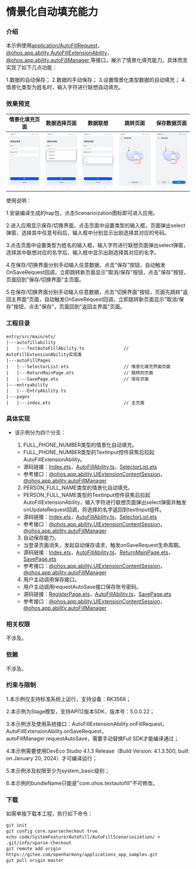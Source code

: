 # 情景化自动填充能力

### 介绍

本示例使用[application/AutoFillRequest](https://gitee.com/openharmony/interface_sdk-js/blob/master/api/application/AutoFillRequest.d.ts)，[@ohos.app.ability.AutoFillExtensionAbility](https://gitee.com/openharmony/interface_sdk-js/blob/master/api/@ohos.app.ability.AutoFillExtensionAbility.d.ts)，[@ohos.app.ability.autoFillManager ](https://gitee.com/openharmony/interface_sdk-js/blob/master/api/@ohos.app.ability.autoFillManager.d.ts)等接口，展示了情景化填充能力。具体而言实现了如下几点功能：

1.数据的自动保存；
2.数据的手动保存；
3.设置情景化类型数据的自动填充；
4.情景化类型为姓名时，输入字符进行联想自动填充。

### 效果预览

| 情景化填充页面                      | 数据选择页面                               | 数据联想                                 | 跳转页面                                     | 保存数据页面                           |
| ----------------------------------- | ------------------------------------------ | ------------------------------------------- | -------------------------------------------- | -------------------------------------- |
| <img src="screenshots/Index.jpg" /> | <img src="screenshots/SelectorList.jpg" /> | <img src="screenshots/NameAssociation.jpg" /> | <img src="screenshots/ReturnMainPage.jpg" /> | <img src="screenshots/SavePage.jpg" /> |

使用说明：

1.安装编译生成的hap包，点击Scenarioization图标即可进入应用。

2.进入应用显示保存/切换界面，点击页面中设置类型的输入框，页面弹出select弹窗，选择其中任意号码后，输入框中分别显示出刚选择其对应的号码。

3.点击页面中设置类型为姓名的输入框，输入字符进行联想页面弹出select弹窗，选择其中联想对应的名字后，输入框中显示出刚选择其对应的名字。

4.在保存/切换界面分别手动输入任意数据，点击"保存"按钮，自动触发OnSaveRequest回调，立即跳转新页面显示"取消/保存"按钮，点击"保存"按钮，页面回到"保存/切换界面"主页面。

5.在保存/切换界面分别手动输入任意数据，点击"切换界面"按钮，页面先跳转"返回主界面"页面，自动触发OnSaveRequest回调，立即跳转新页面显示"取消/保存"按钮，点击"保存"，页面回到"返回主界面"页面。

### 工程目录

```
entry/src/main/ets/ 
|---autofillability
|   |---TextAutoFillAbility.ts               // AutoFillExtensionAbility实现类
|---autoFillPages
|   |---SelectorList.ets                     // 情景化填充界面页面 
|   |---ReturnMainPage.ets                   // 跳转的页面   
|   |---SavePage.ets                         // 保存页面
|---entryability 
|   |---EntryAbility.ts          
|---pages
|   |---index.ets                            // 主页面
```

### 具体实现

* 该示例分为四个分支：
  1. FULL_PHONE_NUMBER类型的情景化自动填充。

  * FULL_PHONE_NUMBER类型的TextInput控件获焦后拉起AutoFillExtensionAbility。
  * 源码链接：[Index.ets](entry/src/main/ets/pages/Index.ets)，[AutoFillAbility.ts](entry/src/main/ets/autofillability/TextAutoFillAbility.ts)，[SelectorList.ets](entry/src/main/ets/autofillpages/SelectorList.ets)
  * 参考接口：[@ohos.app.ability.UIExtensionContentSession](https://gitee.com/openharmony/interface_sdk-js/blob/master/api/@ohos.app.ability.UIExtensionContentSession.d.ts)，[@ohos.app.ability.autoFillManager](https://gitee.com/openharmony/interface_sdk-js/blob/master/api/@ohos.app.ability.autoFillManager.d.ts)

  2. PERSON_FULL_NAME类型的情景化自动填充。

  * PERSON_FULL_NAME类型的TextInput控件获焦后拉起AutoFillExtensionAbility，输入字符进行联想页面弹出select弹窗并触发onUpdateRequest回调，将选择的名字返回到textInput组件。
  * 源码链接：[Index.ets](entry/src/main/ets/pages/Index.ets)，[AutoFillAbility.ts](entry/src/main/ets/autofillability/TextAutoFillAbility.ts)，[SelectorList.ets](entry/src/main/ets/autofillpages/SelectorList.ets)
  * 参考接口：[@ohos.app.ability.UIExtensionContentSession](https://gitee.com/openharmony/interface_sdk-js/blob/master/api/@ohos.app.ability.UIExtensionContentSession.d.ts)，[@ohos.app.ability.autoFillManager](https://gitee.com/openharmony/interface_sdk-js/blob/master/api/@ohos.app.ability.autoFillManager.d.ts)
  
  3. 自动保存能力。
  
  * 当登录页面消失，发起自动保存请求，触发onSaveRequest生命周期。
  * 源码链接：[Index.ets](entry/src/main/ets/pages/Index.ets)，[AutoFillAbility.ts](entry/src/main/ets/autofillability/TextAutoFillAbility.ts)，[ReturnMainPage.ets](entry/src/main/ets/autofillpages/ReturnMainPage.ets)，[SavePage.ets](entry/src/main/ets/autofillpages/SavePage.ets)
  * 参考接口：[@ohos.app.ability.UIExtensionContentSession](https://gitee.com/openharmony/interface_sdk-js/blob/master/api/@ohos.app.ability.UIExtensionContentSession.d.ts)，[@ohos.app.ability.autoFillManager](https://gitee.com/openharmony/interface_sdk-js/blob/master/api/@ohos.app.ability.autoFillManager.d.ts)
  
  4. 用户主动调用保存接口。
  
  * 用户主动调用requestAutoSave接口保存账号密码。
  * 源码链接：[RegisterPage.ets](entry/src/main/ets/autofillpages/RegisterPage.ets)，[AutoFillAbility.ts](entry/src/main/ets/autofillability/TextAutoFillAbility.ts)，[SavePage.ets](entry/src/main/ets/autofillpages/SavePage.ets)
  * 参考接口：[@ohos.app.ability.UIExtensionContentSession](https://gitee.com/openharmony/interface_sdk-js/blob/master/api/@ohos.app.ability.UIExtensionContentSession.d.ts)，[@ohos.app.ability.autoFillManager](https://gitee.com/openharmony/interface_sdk-js/blob/master/api/@ohos.app.ability.autoFillManager.d.ts)

### 相关权限

不涉及。

### 依赖

不涉及。

### 约束与限制

1.本示例仅支持标准系统上运行，支持设备：RK3568；

2.本示例为Stage模型，支持API12版本SDK，版本号：5.0.0.22；

3.本示例涉及使用系统接口：AutoFillExtensionAbility.onFillRequest，AutoFillExtensionAbility.onSaveRequest，autoFillManager.requestAutoSave，需要手动替换Full SDK才能编译通过；

4.本示例需要使用DevEco Studio 4.1.3 Release（Build Version: 4.1.3.500, built on January 20, 2024）才可编译运行；

5.本示例涉及权限至少为system_basic级别；

6.本示例的bundleName只能是"com.ohos.textautofill"不可修改。

### 下载

如需单独下载本工程，执行如下命令：

```
git init
git config core.sparsecheckout true
echo code/SystemFeature/AutoFill/AutoFillScenarioization/ > .git/info/sparse-checkout
git remote add origin https://gitee.com/openharmony/applications_app_samples.git
git pull origin master
```

